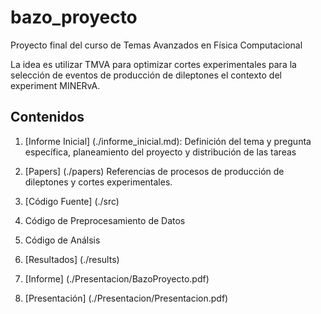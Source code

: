 # bazo_proyecto
Proyecto final del curso de Temas Avanzados en Física Computacional

La idea es utilizar TMVA para optimizar cortes experimentales para la selección de eventos de producción de dileptones el contexto del experiment MINERvA.

## Contenidos

1. [Informe Inicial] (./informe_inicial.md):
  Definición del tema y pregunta específica, planeamiento del proyecto y distribución de las tareas

2. [Papers] (./papers)
  Referencias de procesos de producción de dileptones y cortes experimentales.

3. [Código Fuente] (./src)
  1. Código de Preprocesamiento de Datos
  2. Código de Análsis 

4. [Resultados] (./results)
  1. [Informe] (./Presentacion/BazoProyecto.pdf)
  2. [Presentación] (./Presentacion/Presentacion.pdf)
